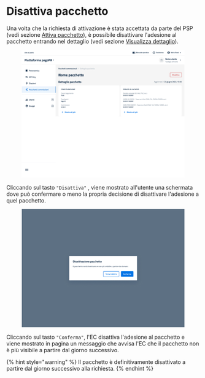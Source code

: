 # Disattiva pacchetto

Una volta che la richiesta di attivazione è stata accettata da parte del PSP (vedi sezione [Attiva pacchetto](attiva-pacchetto.md)), è possibile disattivare l'adesione al pacchetto entrando nel dettaglio (vedi sezione [Visualizza dettaglio](visualizza-dettaglio.md)).

<figure><img src="../../../../../.gitbook/assets/image (213).png" alt=""><figcaption></figcaption></figure>

Cliccando sul tasto `"Disattiva"` , viene mostrato all'utente una schermata dove può confermare o meno la propria decisione di disattivare l'adesione a quel pacchetto.

<figure><img src="../../../../../.gitbook/assets/image (214).png" alt=""><figcaption></figcaption></figure>

Cliccando sul tasto `"Conferma"`, l'EC disattiva l'adesione al pacchetto e viene mostrato in pagina un messaggio che avvisa l'EC che il pacchetto non è più visibile a partire dal giorno successivo.

{% hint style="warning" %}
Il pacchetto è definitivamente disattivato a partire dal giorno successivo alla richiesta.
{% endhint %}
